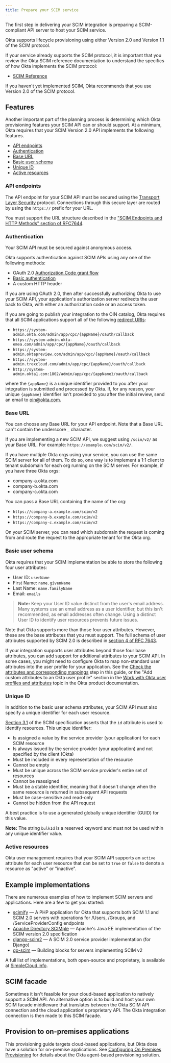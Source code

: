 ```yaml
---
title: Prepare your SCIM service
---
```


The first step in delivering your SCIM integration is preparing a SCIM-compliant API server to host your SCIM service.

Okta supports lifecycle provisioning using either Version 2.0 and Version 1.1 of the SCIM protocol.

If your service already supports the SCIM protocol, it is important that you review the Okta SCIM reference documentation to understand the specifics of how Okta implements the SCIM protocol:

- [SCIM Reference](/docs/reference/scim/)

If you haven't yet implemented SCIM, Okta recommends that you use Version 2.0 of the SCIM protocol.

## Features

Another important part of the planning process is determining which Okta provisioning features your SCIM API can or should support. At a minimum, Okta requires that your SCIM Version 2.0 API implements the following features.
<!-- no toc -->
- [API endpoints](#api-endpoints)
- [Authentication](#authentication)
- [Base URL](#base-url)
- [Basic user schema](#basic-user-schema)
- [Unique ID](#unique-id)
- [Active resources](#active-resources)

### API endpoints

The API endpoint for your SCIM API must be secured using the [Transport Layer Security](https://tools.ietf.org/html/rfc5246) protocol. Connections through this secure layer are routed by using the `https://` prefix for your URL.

You must support the URL structure described in the ["SCIM Endpoints and HTTP Methods" section of RFC7644](https://tools.ietf.org/html/rfc7644#section-3.2).

### Authentication

Your SCIM API must be secured against anonymous access.

Okta supports authentication against SCIM APIs using any one of the following methods:

- OAuth 2.0 [Authorization Code grant flow](https://tools.ietf.org/html/rfc6749#section-4.1)
- [Basic authentication](https://en.wikipedia.org/wiki/Basic_access_authentication)
- A custom HTTP header

If you are using OAuth 2.0, then after successfully authorizing Okta to use your SCIM API, your application's authorization server redirects the user back to Okta, with either an authorization code or an access token.

If you are going to publish your integration to the OIN catalog, Okta requires that all SCIM applications support all of the following [redirect URIs](https://tools.ietf.org/html/rfc6749#section-3.1.2):

- `https://system-admin.okta.com/admin/app/cpc/{appName}/oauth/callback`
- `https://system-admin.okta-emea.com/admin/app/cpc/{appName}/oauth/callback`
- `https://system-admin.oktapreview.com/admin/app/cpc/{appName}/oauth/callback`
- `https://system-admin.trexcloud.com/admin/app/cpc/{appName}/oauth/callback`
- `http://system-admin.okta1.com:1802/admin/app/cpc/{appName}/oauth/callback`

where the `{appName}` is a unique identifier provided to you after your integration is submitted and processed by Okta. If, for any reason, your unique `{appName}` identifier isn't provided to you after the initial review, send an email to <oin@okta.com>.

### Base URL

You can choose any Base URL for your API endpoint. Note that a Base URL can't contain the underscore `_` character.

If you are implementing a new SCIM API, we suggest using `/scim/v2/` as your Base URL. For example: `https://example.com/scim/v2/`.

If you have multiple Okta orgs using your service, you can use the same SCIM server for all of them. To do so, one way is to implement a 1:1 client to tenant subdomain for each org running on the SCIM server. For example, if you have three Okta orgs:

- company-a.okta.com
- company-b.okta.com
- company-c.okta.com

You can pass a Base URL containing the name of the org:

- `https://company-a.example.com/scim/v2`
- `https://company-b.example.com/scim/v2`
- `https://company-c.example.com/scim/v2`

On your SCIM server, you can read which subdomain the request is coming from and route the request to the appropriate tenant for the Okta org.

### Basic user schema

Okta requires that your SCIM implementation be able to store the following four user attributes:

- User ID: `userName`
- First Name: `name.givenName`
- Last Name: `name.familyName`
- Email: `emails`

>**Note:** Keep your User ID value distinct from the user's email address. Many systems use an email address as a user identifier, but this isn't recommended, as email addresses often change. Using a distinct User ID to identify user resources prevents future issues.

Note that Okta supports more than those four user attributes. However, these are the base attributes that you must support.  The full schema of user attributes supported by SCIM 2.0 is described in [section 4 of RFC 7643](https://tools.ietf.org/html/rfc7643#section-4).

If your integration supports user attributes beyond those four base attributes, you can add support for additional attributes to your SCIM API. In some cases, you might need to configure Okta to map non-standard user attributes into the user profile for your application. See the [Check the attributes and corresponding mappings](../attribute-mapping/) step in this guide, or the "Add custom attributes to an Okta user profile" section in the [Work with Okta user profiles and attributes](https://help.okta.com/en/prod/okta_help_CSH.htm#ext_Directory_Profile_Editor_Tasks) topic in the Okta product documentation.

### Unique ID

In addition to the basic user schema attributes, your SCIM API must also specify a unique identifier for each user resource.

[Section 3.1](https://tools.ietf.org/html/rfc7643#section-3.1) of the SCIM specification asserts that the `id` attribute is used to identify resources. This unique identifier:

- Is assigned a value by the service provider (your application) for each SCIM resource
- Is always issued by the service provider (your application) and not specified by the client (Okta)
- Must be included in every representation of the resource
- Cannot be empty
- Must be unique across the SCIM service provider's entire set of resources
- Cannot be reassigned
- Must be a stable identifier, meaning that it doesn't change when the same resource is returned in subsequent API requests
- Must be case-sensitive and read-only
- Cannot be hidden from the API request

A best practice is to use a generated globally unique identifier (GUID) for this value.

**Note:** The string `bulkId` is a reserved keyword and must not be used within any unique identifier value.

### Active resources

Okta user management requires that your SCIM API supports an `active` attribute for each user resource that can be set to `true` or `false` to denote a resource as "active" or "inactive".

## Example implementations

There are numerous examples of how to implement SCIM servers and applications. Here are a few to get you started:

- [scimify](https://toolkit.okta.com/apps/scimify/) &mdash; A PHP application for Okta that supports both SCIM 1.1 and SCIM 2.0 servers with operations for /Users, /Groups, and /ServiceProviderConfig endpoints
- [Apache Directory SCIMple](https://github.com/apache/directory-scimple) &mdash; Apache's Java EE implementation of the SCIM version 2.0 specification
- [django-scim2](https://github.com/15five/django-scim2) &mdash; A SCIM 2.0 service provider implementation (for Django)
- [go-scim](https://github.com/imulab/go-scim) &mdash; Building blocks for servers implementing SCIM v2

A full list of implementations, both open-source and proprietary, is available at [SimpleCloud.info](http://www.simplecloud.info/#Implementations2).

## SCIM facade

Sometimes it isn't feasible for your cloud-based application to natively support a SCIM API. An alternative option is to build and host your own SCIM facade middleware that translates between the Okta SCIM API connection and the cloud application's proprietary API. The Okta integration connection is then made to this SCIM facade.

## Provision to on-premises applications

This provisioning guide targets cloud-based applications, but Okta does have a solution for on-premise applications. See [Configuring On Premises Provisioning](https://help.okta.com/en/prod/okta_help_CSH.htm#ext_OPP_configure) for details about the Okta agent-based provisioning solution.

<NextSectionLink/>
